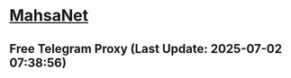 
# [MahsaNet](https://t.me/mahsa_net)
## Free Telegram Proxy (Last Update: 2025-07-02 07:38:56)

    